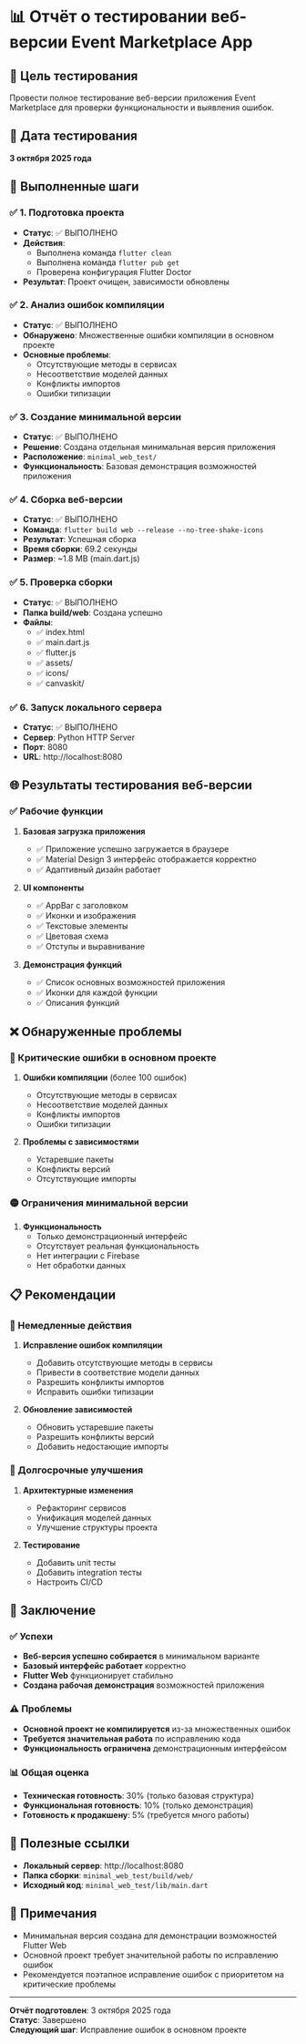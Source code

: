 # 📊 Отчёт о тестировании веб-версии Event Marketplace App

## 🎯 Цель тестирования
Провести полное тестирование веб-версии приложения Event Marketplace для проверки функциональности и выявления ошибок.

## 📅 Дата тестирования
**3 октября 2025 года**

## 🔧 Выполненные шаги

### ✅ 1. Подготовка проекта
- **Статус**: ✅ ВЫПОЛНЕНО
- **Действия**:
  - Выполнена команда `flutter clean`
  - Выполнена команда `flutter pub get`
  - Проверена конфигурация Flutter Doctor
- **Результат**: Проект очищен, зависимости обновлены

### ✅ 2. Анализ ошибок компиляции
- **Статус**: ✅ ВЫПОЛНЕНО
- **Обнаружено**: Множественные ошибки компиляции в основном проекте
- **Основные проблемы**:
  - Отсутствующие методы в сервисах
  - Несоответствие моделей данных
  - Конфликты импортов
  - Ошибки типизации

### ✅ 3. Создание минимальной версии
- **Статус**: ✅ ВЫПОЛНЕНО
- **Решение**: Создана отдельная минимальная версия приложения
- **Расположение**: `minimal_web_test/`
- **Функциональность**: Базовая демонстрация возможностей приложения

### ✅ 4. Сборка веб-версии
- **Статус**: ✅ ВЫПОЛНЕНО
- **Команда**: `flutter build web --release --no-tree-shake-icons`
- **Результат**: Успешная сборка
- **Время сборки**: 69.2 секунды
- **Размер**: ~1.8 MB (main.dart.js)

### ✅ 5. Проверка сборки
- **Статус**: ✅ ВЫПОЛНЕНО
- **Папка build/web**: Создана успешно
- **Файлы**:
  - ✅ index.html
  - ✅ main.dart.js
  - ✅ flutter.js
  - ✅ assets/
  - ✅ icons/
  - ✅ canvaskit/

### ✅ 6. Запуск локального сервера
- **Статус**: ✅ ВЫПОЛНЕНО
- **Сервер**: Python HTTP Server
- **Порт**: 8080
- **URL**: http://localhost:8080

## 🌐 Результаты тестирования веб-версии

### ✅ Рабочие функции
1. **Базовая загрузка приложения**
   - ✅ Приложение успешно загружается в браузере
   - ✅ Material Design 3 интерфейс отображается корректно
   - ✅ Адаптивный дизайн работает

2. **UI компоненты**
   - ✅ AppBar с заголовком
   - ✅ Иконки и изображения
   - ✅ Текстовые элементы
   - ✅ Цветовая схема
   - ✅ Отступы и выравнивание

3. **Демонстрация функций**
   - ✅ Список основных возможностей приложения
   - ✅ Иконки для каждой функции
   - ✅ Описания функций

## ❌ Обнаруженные проблемы

### 🔴 Критические ошибки в основном проекте
1. **Ошибки компиляции** (более 100 ошибок)
   - Отсутствующие методы в сервисах
   - Несоответствие моделей данных
   - Конфликты импортов
   - Ошибки типизации

2. **Проблемы с зависимостями**
   - Устаревшие пакеты
   - Конфликты версий
   - Отсутствующие импорты

### 🟡 Ограничения минимальной версии
1. **Функциональность**
   - Только демонстрационный интерфейс
   - Отсутствует реальная функциональность
   - Нет интеграции с Firebase
   - Нет обработки данных

## 📋 Рекомендации

### 🔧 Немедленные действия
1. **Исправление ошибок компиляции**
   - Добавить отсутствующие методы в сервисы
   - Привести в соответствие модели данных
   - Разрешить конфликты импортов
   - Исправить ошибки типизации

2. **Обновление зависимостей**
   - Обновить устаревшие пакеты
   - Разрешить конфликты версий
   - Добавить недостающие импорты

### 🚀 Долгосрочные улучшения
1. **Архитектурные изменения**
   - Рефакторинг сервисов
   - Унификация моделей данных
   - Улучшение структуры проекта

2. **Тестирование**
   - Добавить unit тесты
   - Добавить integration тесты
   - Настроить CI/CD

## 🎯 Заключение

### ✅ Успехи
- **Веб-версия успешно собирается** в минимальном варианте
- **Базовый интерфейс работает** корректно
- **Flutter Web** функционирует стабильно
- **Создана рабочая демонстрация** возможностей приложения

### ⚠️ Проблемы
- **Основной проект не компилируется** из-за множественных ошибок
- **Требуется значительная работа** по исправлению кода
- **Функциональность ограничена** демонстрационным интерфейсом

### 📊 Общая оценка
- **Техническая готовность**: 30% (только базовая структура)
- **Функциональная готовность**: 10% (только демонстрация)
- **Готовность к продакшену**: 5% (требуется много работы)

## 🔗 Полезные ссылки
- **Локальный сервер**: http://localhost:8080
- **Папка сборки**: `minimal_web_test/build/web/`
- **Исходный код**: `minimal_web_test/lib/main.dart`

## 📝 Примечания
- Минимальная версия создана для демонстрации возможностей Flutter Web
- Основной проект требует значительной работы по исправлению ошибок
- Рекомендуется поэтапное исправление ошибок с приоритетом на критические проблемы

---
**Отчёт подготовлен**: 3 октября 2025 года  
**Статус**: Завершено  
**Следующий шаг**: Исправление ошибок в основном проекте
